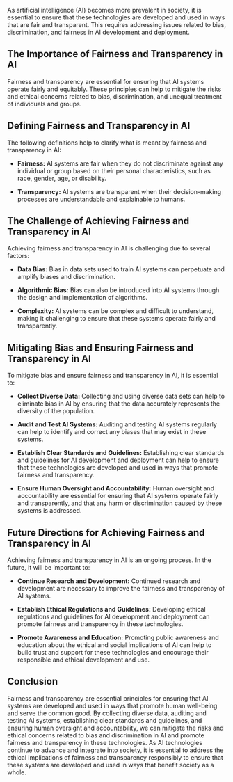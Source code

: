 

As artificial intelligence (AI) becomes more prevalent in society, it is essential to ensure that these technologies are developed and used in ways that are fair and transparent. This requires addressing issues related to bias, discrimination, and fairness in AI development and deployment.

The Importance of Fairness and Transparency in AI
-------------------------------------------------

Fairness and transparency are essential for ensuring that AI systems operate fairly and equitably. These principles can help to mitigate the risks and ethical concerns related to bias, discrimination, and unequal treatment of individuals and groups.

Defining Fairness and Transparency in AI
----------------------------------------

The following definitions help to clarify what is meant by fairness and transparency in AI:

* **Fairness:** AI systems are fair when they do not discriminate against any individual or group based on their personal characteristics, such as race, gender, age, or disability.

* **Transparency:** AI systems are transparent when their decision-making processes are understandable and explainable to humans.

The Challenge of Achieving Fairness and Transparency in AI
----------------------------------------------------------

Achieving fairness and transparency in AI is challenging due to several factors:

* **Data Bias:** Bias in data sets used to train AI systems can perpetuate and amplify biases and discrimination.

* **Algorithmic Bias:** Bias can also be introduced into AI systems through the design and implementation of algorithms.

* **Complexity:** AI systems can be complex and difficult to understand, making it challenging to ensure that these systems operate fairly and transparently.

Mitigating Bias and Ensuring Fairness and Transparency in AI
------------------------------------------------------------

To mitigate bias and ensure fairness and transparency in AI, it is essential to:

* **Collect Diverse Data:** Collecting and using diverse data sets can help to eliminate bias in AI by ensuring that the data accurately represents the diversity of the population.

* **Audit and Test AI Systems:** Auditing and testing AI systems regularly can help to identify and correct any biases that may exist in these systems.

* **Establish Clear Standards and Guidelines:** Establishing clear standards and guidelines for AI development and deployment can help to ensure that these technologies are developed and used in ways that promote fairness and transparency.

* **Ensure Human Oversight and Accountability:** Human oversight and accountability are essential for ensuring that AI systems operate fairly and transparently, and that any harm or discrimination caused by these systems is addressed.

Future Directions for Achieving Fairness and Transparency in AI
---------------------------------------------------------------

Achieving fairness and transparency in AI is an ongoing process. In the future, it will be important to:

* **Continue Research and Development:** Continued research and development are necessary to improve the fairness and transparency of AI systems.

* **Establish Ethical Regulations and Guidelines:** Developing ethical regulations and guidelines for AI development and deployment can promote fairness and transparency in these technologies.

* **Promote Awareness and Education:** Promoting public awareness and education about the ethical and social implications of AI can help to build trust and support for these technologies and encourage their responsible and ethical development and use.

Conclusion
----------

Fairness and transparency are essential principles for ensuring that AI systems are developed and used in ways that promote human well-being and serve the common good. By collecting diverse data, auditing and testing AI systems, establishing clear standards and guidelines, and ensuring human oversight and accountability, we can mitigate the risks and ethical concerns related to bias and discrimination in AI and promote fairness and transparency in these technologies. As AI technologies continue to advance and integrate into society, it is essential to address the ethical implications of fairness and transparency responsibly to ensure that these systems are developed and used in ways that benefit society as a whole.
